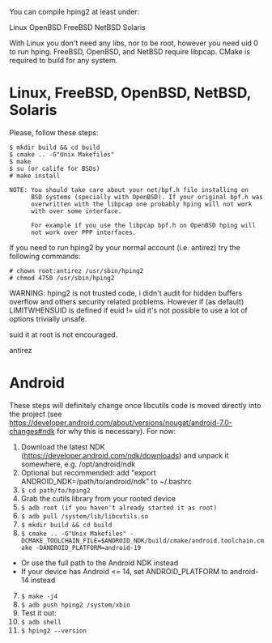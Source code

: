 You can compile hping2 at least under:

Linux
OpenBSD
FreeBSD
NetBSD
Solaris

With Linux you don't need any libs, nor to be root, however you need uid 0 to run hping. FreeBSD, OpenBSD, and NetBSD require libpcap. CMake is required to build for any system.

Linux, FreeBSD, OpenBSD, NetBSD, Solaris
========================================

Please, follow these steps:

`$ mkdir build && cd build`  
`$ cmake .. -G"Unix Makefiles"`  
`$ make`  
`$ su (or calife for BSDs)`  
`# make install`  

~~~~~~~~~~~~~~~~~~~~~~~~~~~~~~~~~~~~~~~~~~~~~~~~~~~~~~~~~~~~~~~~~~~~~~~
NOTE: You should take care about your net/bpf.h file installing on
      BSD systems (specially with OpenBSD). If your original bpf.h was
      overwritten with the libpcap one probably hping will not work
      with over some interface.

      For example if you use the libpcap bpf.h on OpenBSD hping will
      not work over PPP interfaces.
~~~~~~~~~~~~~~~~~~~~~~~~~~~~~~~~~~~~~~~~~~~~~~~~~~~~~~~~~~~~~~~~~~~~~~~

If you need to run hping2 by your normal account (i.e. antirez) try the following commands:

`# chown root:antirez /usr/sbin/hping2`  
`# chmod 4750 /usr/sbin/hping2`  

WARNING: hping2 is not trusted code, i didn't audit for hidden buffers overflow and others security related problems. However if (as default) LIMITWHENSUID is defined if euid != uid it's not possible to use a lot of options trivially unsafe.

suid it at root is not encouraged.

antirez

Android
=======

These steps will definitely change once libcutils code is moved directly into the project (see https://developer.android.com/about/versions/nougat/android-7.0-changes#ndk for why this is necessary). For now:

1. Download the latest NDK (https://developer.android.com/ndk/downloads) and unpack it somewhere, e.g. /opt/android/ndk
2. Optional but recommended: add "export ANDROID_NDK=/path/to/android/ndk" to ~/.bashrc
3. `$ cd path/to/hping2`
4. Grab the cutils library from your rooted device
  1. `$ adb root (if you haven't already started it as root)`
  2. `$ adb pull /system/lib/libcutils.so`
5. `$ mkdir build && cd build`
6. `$ cmake .. -G"Unix Makefiles" -DCMAKE_TOOLCHAIN_FILE=$ANDROID_NDK/build/cmake/android.toolchain.cmake -DANDROID_PLATFORM=android-19`
  * Or use the full path to the Android NDK instead
  * If your device has Android <= 14, set ANDROID_PLATFORM to android-14 instead
7. `$ make -j4`
8. `$ adb push hping2 /system/xbin`
9. Test it out:
  1. `$ adb shell`
  2. `$ hping2 --version`

